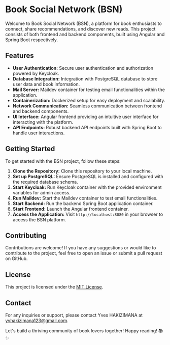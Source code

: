# Book Social Network (BSN)

Welcome to Book Social Network (BSN), a platform for book enthusiasts to connect, share recommendations, and discover new reads. This project consists of both frontend and backend components, built using Angular and Spring Boot respectively.

## Features
- **User Authentication:** Secure user authentication and authorization powered by Keycloak.
- **Database Integration:** Integration with PostgreSQL database to store user data and book information.
- **Mail Server:** Maildev container for testing email functionalities within the application.
- **Containerization:** Dockerized setup for easy deployment and scalability.
- **Network Communication:** Seamless communication between frontend and backend components.
- **UI Interface:** Angular frontend providing an intuitive user interface for interacting with the platform.
- **API Endpoints:** Robust backend API endpoints built with Spring Boot to handle user interactions.

## Getting Started
To get started with the BSN project, follow these steps:

1. **Clone the Repository:** Clone this repository to your local machine.
2. **Set up PostgreSQL:** Ensure PostgreSQL is installed and configured with the required database schema.
3. **Start Keycloak:** Run Keycloak container with the provided environment variables for admin access.
4. **Run Maildev:** Start the Maildev container to test email functionalities.
5. **Start Backend:** Run the backend Spring Boot application container.
6. **Start Frontend:** Launch the Angular frontend container.
7. **Access the Application:** Visit `http://localhost:8080` in your browser to access the BSN platform.

## Contributing
Contributions are welcome! If you have any suggestions or would like to contribute to the project, feel free to open an issue or submit a pull request on GitHub.

## License
This project is licensed under the [MIT License](LICENSE).

## Contact
For any inquiries or support, please contact Yves HAKIZIMANA at yvhakizimana123@gmail.com.

Let's build a thriving community of book lovers together! Happy reading! 📚✨
